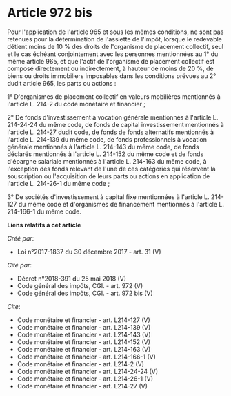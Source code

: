 # Article 972 bis

Pour l'application de l'article 965 et sous les mêmes conditions, ne sont pas retenues pour la détermination de l'assiette de
l'impôt, lorsque le redevable détient moins de 10 % des droits de l'organisme de placement collectif, seul et le cas échéant
conjointement avec les personnes mentionnées au 1° du même article 965, et que l'actif de l'organisme de placement collectif
est composé directement ou indirectement, à hauteur de moins de 20 %, de biens ou droits immobiliers imposables dans les
conditions prévues au 2° dudit article 965, les parts ou actions : 

1° D'organismes de placement collectif en valeurs mobilières mentionnés à l'article L. 214-2 du code monétaire et
financier ; 

2° De fonds d'investissement à vocation générale mentionnés à l'article L. 214-24-24 du même code, de fonds de capital
investissement mentionnés à l'article L. 214-27 dudit code, de fonds de fonds alternatifs mentionnés à l'article L. 214-139
du même code, de fonds professionnels à vocation générale mentionnés à l'article L. 214-143 du même code, de fonds déclarés
mentionnés à l'article L. 214-152 du même code et de fonds d'épargne salariale mentionnés à l'article L. 214-163 du même
code, à l'exception des fonds relevant de l'une de ces catégories qui réservent la souscription ou l'acquisition de leurs
parts ou actions en application de l'article L. 214-26-1 du même code ; 

3° De sociétés d'investissement à capital fixe mentionnées à l'article L. 214-127 du même code et d'organismes de financement
mentionnés à l'article L. 214-166-1 du même code.

**Liens relatifs à cet article**

_Créé par_:

  - Loi n°2017-1837 du 30 décembre 2017 - art. 31 (V)

_Cité par_:

  - Décret n°2018-391 du 25 mai 2018 (V)
  - Code général des impôts, CGI. - art. 972 (V)
  - Code général des impôts, CGI. - art. 972 bis (V)

_Cite_:

  - Code monétaire et financier - art. L214-127 (V)
  - Code monétaire et financier - art. L214-139 (V)
  - Code monétaire et financier - art. L214-143 (V)
  - Code monétaire et financier - art. L214-152 (V)
  - Code monétaire et financier - art. L214-163 (V)
  - Code monétaire et financier - art. L214-166-1 (V)
  - Code monétaire et financier - art. L214-2 (V)
  - Code monétaire et financier - art. L214-24-24 (V)
  - Code monétaire et financier - art. L214-26-1 (V)
  - Code monétaire et financier - art. L214-27 (V)
